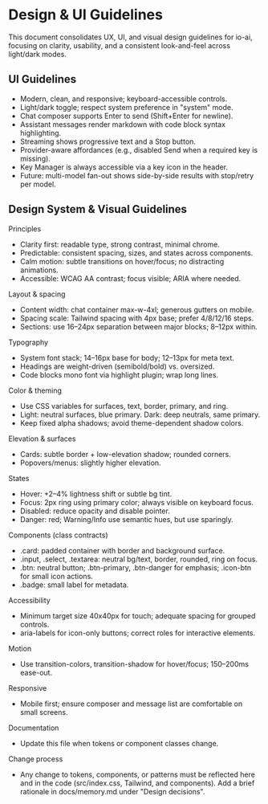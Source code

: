 # Design & UI Guidelines

This document consolidates UX, UI, and visual design guidelines for io-ai, focusing on clarity, usability, and a consistent look-and-feel across light/dark modes.

## UI Guidelines

- Modern, clean, and responsive; keyboard-accessible controls.
- Light/dark toggle; respect system preference in "system" mode.
- Chat composer supports Enter to send (Shift+Enter for newline).
- Assistant messages render markdown with code block syntax highlighting.
- Streaming shows progressive text and a Stop button.
- Provider-aware affordances (e.g., disabled Send when a required key is missing).
- Key Manager is always accessible via a key icon in the header.
- Future: multi-model fan-out shows side-by-side results with stop/retry per model.

## Design System & Visual Guidelines

Principles
- Clarity first: readable type, strong contrast, minimal chrome.
- Predictable: consistent spacing, sizes, and states across components.
- Calm motion: subtle transitions on hover/focus; no distracting animations.
- Accessible: WCAG AA contrast; focus visible; ARIA where needed.

Layout & spacing
- Content width: chat container max-w-4xl; generous gutters on mobile.
- Spacing scale: Tailwind spacing with 4px base; prefer 4/8/12/16 steps.
- Sections: use 16–24px separation between major blocks; 8–12px within.

Typography
- System font stack; 14–16px base for body; 12–13px for meta text.
- Headings are weight-driven (semibold/bold) vs. oversized.
- Code blocks mono font via highlight plugin; wrap long lines.

Color & theming
- Use CSS variables for surfaces, text, border, primary, and ring.
- Light: neutral surfaces, blue primary. Dark: deep neutrals, same primary.
- Keep fixed alpha shadows; avoid theme-dependent shadow colors.

Elevation & surfaces
- Cards: subtle border + low-elevation shadow; rounded corners.
- Popovers/menus: slightly higher elevation.

States
- Hover: +2–4% lightness shift or subtle bg tint.
- Focus: 2px ring using primary color; always visible on keyboard focus.
- Disabled: reduce opacity and disable pointer.
- Danger: red; Warning/Info use semantic hues, but use sparingly.

Components (class contracts)
- .card: padded container with border and background surface.
- .input, .select, .textarea: neutral bg/text, border, rounded, ring on focus.
- .btn: neutral button; .btn-primary, .btn-danger for emphasis; .icon-btn for small icon actions.
- .badge: small label for metadata.

Accessibility
- Minimum target size 40x40px for touch; adequate spacing for grouped controls.
- aria-labels for icon-only buttons; correct roles for interactive elements.

Motion
- Use transition-colors, transition-shadow for hover/focus; 150–200ms ease-out.

Responsive
- Mobile first; ensure composer and message list are comfortable on small screens.

Documentation
- Update this file when tokens or component classes change.

Change process
- Any change to tokens, components, or patterns must be reflected here and in the code (src/index.css, Tailwind, and components). Add a brief rationale in docs/memory.md under "Design decisions".

